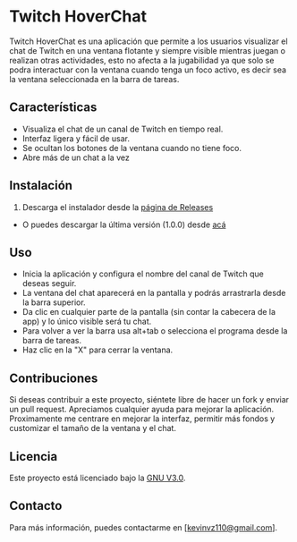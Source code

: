 # Twitch HoverChat

Twitch HoverChat es una aplicación que permite a los usuarios visualizar el chat de Twitch en una ventana flotante y siempre visible mientras juegan o realizan otras actividades,
esto no afecta a la jugabilidad ya que solo se podra interactuar con la ventana cuando tenga un foco activo, es decir sea la ventana seleccionada en la barra de tareas.

## Características

- Visualiza el chat de un canal de Twitch en tiempo real.
- Interfaz ligera y fácil de usar.
- Se ocultan los botones de la ventana cuando no tiene foco.
- Abre más de un chat a la vez

## Instalación

1. Descarga el instalador desde la [página de Releases](https://github.com/ELKEVINQ/twitch-hoverchat/releases)
- O puedes descargar la última versión (1.0.0) desde [acá](https://github.com/ELKEVINQ/twitch-hoverchat/releases/download/1.0.1/Twitch.HoverChat.Setup.1.0.0.exe)

## Uso

- Inicia la aplicación y configura el nombre del canal de Twitch que deseas seguir.
- La ventana del chat aparecerá en la pantalla y podrás arrastrarla desde la barra superior.
- Da clic en cualquier parte de la pantalla (sin contar la cabecera de la app) y lo único visible será tu chat.
- Para volver a ver la barra usa alt+tab o selecciona el programa desde la barra de tareas.
- Haz clic en la "X" para cerrar la ventana.

## Contribuciones

Si deseas contribuir a este proyecto, siéntete libre de hacer un fork y enviar un pull request. Apreciamos cualquier ayuda para mejorar la aplicación.
Proximamente me centrare en mejorar la interfaz, permitir más fondos y customizar el tamaño de la ventana y el chat.

## Licencia

Este proyecto está licenciado bajo la [GNU V3.0](LICENSE).

## Contacto

Para más información, puedes contactarme en [kevinvz110@gmail.com].
